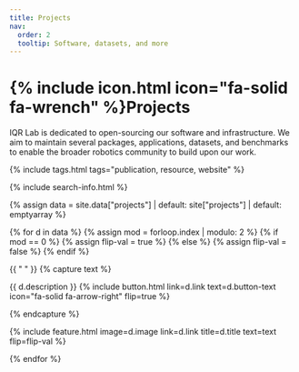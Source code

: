 ```yaml
---
title: Projects
nav:
  order: 2
  tooltip: Software, datasets, and more
---
```


# {% include icon.html icon="fa-solid fa-wrench" %}Projects

IQR Lab is dedicated to open-sourcing our software and infrastructure. We aim to maintain several packages, applications, datasets, and benchmarks to enable the broader robotics community to build upon our work.

{% include tags.html tags="publication, resource, website" %}

{% include search-info.html %}


{% assign data = site.data["projects"]
  | default: site["projects"]
  | default: emptyarray
%}


{% for d in data %}
  {% assign mod = forloop.index | modulo: 2 %}
  {% if mod == 0 %}
    {% assign flip-val = true %}
  {% else %}
    {% assign flip-val = false %}
  {% endif %}

  {{ " " }}
  {% capture text %}

  {{ d.description }}
  {%
    include button.html
    link=d.link
    text=d.button-text
    icon="fa-solid fa-arrow-right"
    flip=true
  %}

  {% endcapture %}

  {%
    include feature.html
    image=d.image 
    link=d.link 
    title=d.title
    text=text
    flip=flip-val
  %}

{% endfor %}

